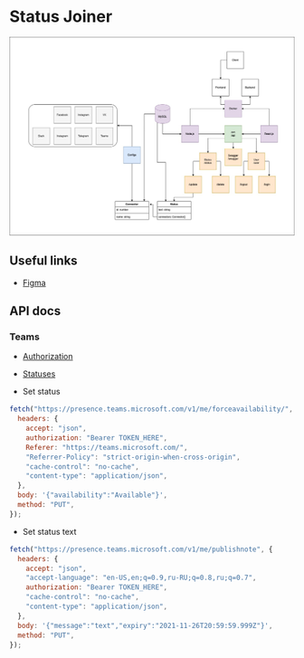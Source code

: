 # Status Joiner

![arch](./design/arch.jpg)

## Useful links

- [Figma](https://www.figma.com/file/4VblKaeQnFwIMrBPlfPK0c/Status-joiner?node-id=0%3A1)

## API docs

### Teams

- [Authorization](https://docs.microsoft.com/ru-ru/graph/auth-v2-user?context=graph%2Fapi%2F1.0&view=graph-rest-1.0)
- [Statuses](https://docs.microsoft.com/ru-ru/graph/api/presence-get?view=graph-rest-1.0&tabs=http#code-try-1)

- Set status

```javascript
fetch("https://presence.teams.microsoft.com/v1/me/forceavailability/", {
  headers: {
    accept: "json",
    authorization: "Bearer TOKEN_HERE",
    Referer: "https://teams.microsoft.com/",
    "Referrer-Policy": "strict-origin-when-cross-origin",
    "cache-control": "no-cache",
    "content-type": "application/json",
  },
  body: '{"availability":"Available"}',
  method: "PUT",
});
```

- Set status text

```javascript
fetch("https://presence.teams.microsoft.com/v1/me/publishnote", {
  headers: {
    accept: "json",
    "accept-language": "en-US,en;q=0.9,ru-RU;q=0.8,ru;q=0.7",
    authorization: "Bearer TOKEN_HERE",
    "cache-control": "no-cache",
    "content-type": "application/json",
  },
  body: '{"message":"text","expiry":"2021-11-26T20:59:59.999Z"}',
  method: "PUT",
});
```

